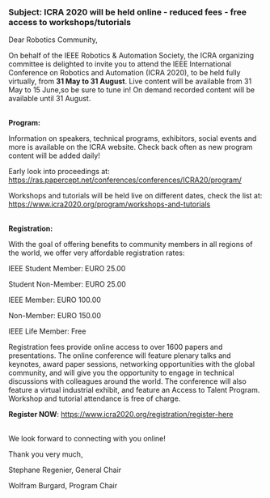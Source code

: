 ### Subject: ICRA 2020 will be held online - reduced fees - free access to workshops/tutorials

Dear Robotics Community,

On behalf of the IEEE Robotics & Automation Society, the ICRA organizing committee is delighted to invite you to attend the IEEE International Conference on Robotics and Automation (ICRA 2020), to be held fully virtually, from **31 May to 31 August**. 
Live content will be available from 31 May to 15 June,so be sure to tune in! 
On demand recorded content will be available until 31 August.
</br>
</br>


**Program:**

Information on speakers, technical programs, exhibitors, social events
and more is available on the ICRA website. Check back often as new
program content will be added daily!

Early look into proceedings at:
https://ras.papercept.net/conferences/conferences/ICRA20/program/

Workshops and tutorials will be held live on different dates, check the list at: https://www.icra2020.org/program/workshops-and-tutorials
</br>
</br>



**Registration:**

With the goal of offering benefits to community members in all regions
of the world, we offer very affordable registration rates:


IEEE Student Member: EURO 25.00

Student Non-Member: EURO 25.00

IEEE Member: EURO 100.00

Non-Member: EURO 150.00

IEEE Life Member: Free


Registration fees provide online access to over 1600 papers and presentations. 
The online conference will feature plenary talks and keynotes, award paper sessions, networking opportunities with the global community, and will give you the opportunity to engage in technical discussions with colleagues around the world.
The conference will also feature a virtual industrial exhibit, and feature an Access to Talent Program. 
Workshop and tutorial attendance is free of charge.


**Register NOW**: https://www.icra2020.org/registration/register-here
</br>
</br>

We look forward to connecting with you online!

Thank you very much,
</br>


Stephane Regenier, General Chair

Wolfram Burgard, Program Chair
</br>
</br>

